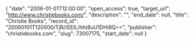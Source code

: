 {
  "date": "2006-01-01T12:00:00", 
  "open_access": true, 
  "target_url": "http://www.christiebooks.com/", 
  "description": "", 
  "end_date": null, 
  "title": "Christie Books", 
  "record_id": "20060101T120000/TjR//EEIL/hht8uU1DHi9Q==", 
  "publisher": "christiebooks.com", 
  "slug": 73007175, 
  "start_date": null
}


